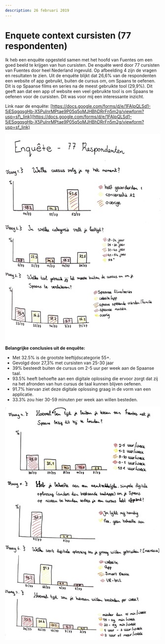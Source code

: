 ```yaml
---
description: 26 februari 2019
---
```


# Enquete context cursisten \(77 respondenten\)

Ik heb een enquête opgesteld samen met het hoofd van Fuentes om een goed beeld te krijgen van hun cursisten. De enquête werd door 77 cursisten van Fuentes door heel Nederland ingevuld. Op afbeelding 4 zijn de vragen en resultaten te zien. Uit de enquête blijkt dat 26,6% van de respondenten een website of app gebruikt, buiten de cursus om, om Spaans te oefenen. Dit is op Spaanse films en series na de meest gebruikte tool \(29,9%\). Dit geeft aan dat een app of website een veel gebruikte tool is om Spaans te oefenen voor de cursisten. Dit was voor mij een interessante inzicht. 

Link naar de enquête: [https://docs.google.com/forms/d/e/1FAIpQLSd1-5jESqgqsgHb-X5PulnrMPtae9P05q5oMJHBhDRrFn5m2g/viewform?usp=sf\_link](https://docs.google.com/forms/d/e/1FAIpQLSd1-5jESqgqsgHb-X5PulnrMPtae9P05q5oMJHBhDRrFn5m2g/viewform?usp=sf_link)

![](../../.gitbook/assets/scan-7-may-2019-4-13-1.jpg)



**Belangrijke conclusies uit de enquête:**

*  Met 32.5% is de grootste leeftijdscategorie 55+.
* Gevolgd door 27,3% met cursisten van 25-30 jaar
* 39% besteedt buiten de cursus om 2-5 uur per week aan de Spaanse taal.
* 93.5% heeft behoefte aan een digitale oplossing die ervoor zorgt dat zij na het afronden van hun cursus de taal kunnen blijven oefenen.
* 91.7% hiervan ziet deze digitale oplossing graag in de vorm van een applicatie.
* 33.3% zou hier 30-59 minuten per week aan willen besteden.

![](../../.gitbook/assets/scan-7-may-2019-4-14-1.jpg)

